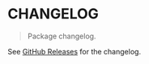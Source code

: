 # CHANGELOG

> Package changelog.

See [GitHub Releases](https://github.com/stdlib-js/math-base-special-sin/releases) for the changelog.